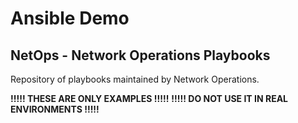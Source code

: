 # Ansible Demo

## NetOps - Network Operations Playbooks

Repository of playbooks maintained by Network Operations.

**!!!!! THESE ARE ONLY EXAMPLES !!!!!**
**!!!!! DO NOT USE IT IN REAL ENVIRONMENTS !!!!!**
